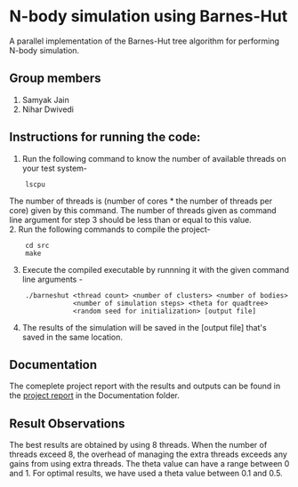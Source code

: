 # N-body simulation using Barnes-Hut
A parallel implementation of the Barnes-Hut tree algorithm for performing N-body simulation.
## Group members
1. Samyak Jain
2. Nihar Dwivedi
## Instructions for running the code:
1. Run the following command to know the number of available threads on your test system-
```
    lscpu
```
The number of threads is (number of cores * the number of threads per core) given by this command. The number of threads given as command line argument for step 3 should be less than or equal to this value.<br/>
  2. Run the following commands to compile the project-
```
    cd src
    make
```
3. Execute the compiled executable by runnning it with the given command line arguments -
```
    ./barneshut <thread count> <number of clusters> <number of bodies>
                <number of simulation steps> <theta for quadtree>
                <random seed for initialization> [output file]
```
4. The results of the simulation will be saved in the [output file] that's saved in the same location.
## Documentation
The comeplete project report with the results and outputs can be found in the [project report](https://github.com/SamyakJain19/N-body-simulation-using-Barnes-Hut/blob/master/Documentation/EC526_FinalProject_Report.pdf) in the Documentation folder.
## Result Observations
The best results are obtained by using 8 threads. When the number of threads exceed 8, the overhead of managing the extra threads exceeds any gains from using extra threads.
The theta value can have a range between 0 and 1. For optimal results, we have used a theta value between 0.1 and 0.5.
